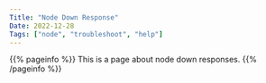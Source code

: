 ```yaml
---
Title: "Node Down Response"
Date: 2022-12-28
Tags: ["node", "troubleshoot", "help"]
---
```


{{% pageinfo %}}
This is a page about node down responses.
{{% /pageinfo %}}